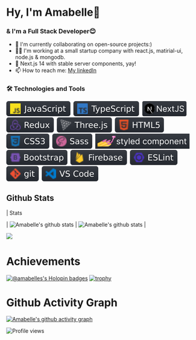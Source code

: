<!--
**amabelleS/amabelleS** is a ✨ _special_ ✨ repository because its `README.md` (this file) appears on your GitHub profile.

Here are some ideas to get you started:

- 🔭 I’m currently working on my new blog-protfolio (v2)
- 🌱 I’m currently learning typescript
- 👯 I’m looking to collaborate on ...
- 🤔 I’m looking for help with ...
- 💬 Ask me about react
- 📫 How to reach me: ...
- 😄 Pronouns: ...
- ⚡ Fun fact: ...
-->
# Hy, I'm Amabelle👋
### & I'm a Full Stack Developer😊

- 👯 I'm currently collaborating on open-source projects:)
- 👩‍💻 I'm working at a small startup company with react.js, matirial-ui, node.js & mongodb.
- 💖 Next.js 14 with stable server components, yay! 
- 📫 How to reach me: [My linkedIn](https://www.linkedin.com/in/amabelle-trachtenberg/)

### 🛠 Technologies and Tools

![javascript](images/javascript.svg)&nbsp;
![typescript](images/typescript.svg)&nbsp;
![nextjs](images/nextjs.svg)&nbsp;
![redux](images/redux.svg)&nbsp;
![threejs](images/threejs.svg)&nbsp;
![html5](images/html5.svg)&nbsp;
![css3](images/css3.svg)&nbsp;
![sass](images/sass.svg)&nbsp;
![styled-component](images/styled-component.svg)&nbsp;
![bo01otstrap](images/bootstrap.svg)&nbsp;
![firebase](images/firebase.svg)&nbsp;
![eslint](images/eslint.svg)&nbsp;
![git](images/git.svg)&nbsp;
![vscode](images/vscode.svg)&nbsp;

## Github Stats
| Stats

| ![Amabelle's github stats](https://github-readme-stats.vercel.app/api?username=amabelleS&show_icons=true&theme=radical&include_all_commits=true) | ![Amabelle's github stats](https://github-readme-stats.vercel.app/api/top-langs/?username=amabelleS&theme=radical&layout=compact) |

<img src="https://github-readme-streak-stats.herokuapp.com/?user=amabelleS"></img>

# Achievements
[![@amabelles's Holopin badges](https://holopin.me/amabelles)](https://holopin.io/@amabelles)
[![trophy](https://github-profile-trophy.vercel.app/?username=amabelleS&theme=onedark)](https://github.com/ryo-ma/github-profile-trophy)

# Github Activity Graph

[![Amabelle's github activity graph](https://activity-graph.herokuapp.com/graph?username=amabelleS&theme=dracula)](https://github.com/ashutosh00710/github-readme-activity-graph)

![Profile views](https://gpvc.arturio.dev/amabelleS) 

